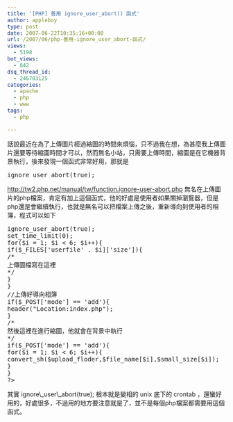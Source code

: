 ```yaml
---
title: '[PHP] 善用 ignore_user_abort() 函式'
author: appleboy
type: post
date: 2007-06-22T10:35:16+00:00
url: /2007/06/php-善用-ignore_user_abort-函式/
views:
  - 5198
bot_views:
  - 842
dsq_thread_id:
  - 246703125
categories:
  - apache
  - php
  - www
tags:
  - php

---
```

話說最近在為了上傳圖片經過縮圖的時間來煩惱，只不過我在想，為甚麼我上傳圖片還要等待縮圖時間才可以，然而無名小站，只需要上傳時間，縮圖是在它機器背景執行，後來發現一個函式非常好用，那就是 

<pre class="brush: php; title: ; notranslate" title="">ignore_user_abort(true);
</pre>

<http://tw2.php.net/manual/tw/function.ignore-user-abort.php> 無名在上傳圖片的php檔案，肯定有加上這個函式，他的好處是使用者如果關掉瀏覽器，但是php還是會繼續執行，也就是無名可以把檔案上傳之後，重新導向到使用者的相簿，程式可以如下 

<pre class="brush: php; title: ; notranslate" title="">ignore_user_abort(true);
set_time_limit(0);
for($i = 1; $i < 6; $i++){
if($_FILES['userfile' . $i]['size']){
/*
上傳圖檔寫在這裡
*/
}
}
//上傳好導向相簿
if($_POST['mode'] == 'add'){
header("Location:index.php");
}
/*
然後這裡在進行縮圖，他就會在背景中執行
*/
if($_POST['mode'] == 'add'){
for($i = 1; $i < 6; $i++){
convert_sh($upload_floder,$file_name[$i],$small_size[$i]);
}
}
?>
</pre> 其實 ignore\_user\_abort(true); 根本就是變相的 unix 底下的 crontab ，還蠻好用的，好處很多，不過用的地方要注意就是了，並不是每個php檔案都需要用這個函式。